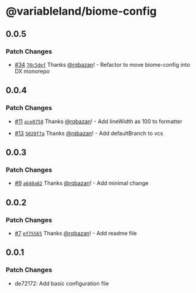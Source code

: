 # @variableland/biome-config

## 0.0.5

### Patch Changes

- [#34](https://github.com/variableland/dx/pull/34) [`70c5def`](https://github.com/variableland/dx/commit/70c5def72cf433cb70c336d988b752737f7935a8) Thanks [@rqbazan](https://github.com/rqbazan)! - Refactor to move biome-config into DX monorepo

## 0.0.4

### Patch Changes

- [#11](https://github.com/variableland/style-guide/pull/11) [`ace0758`](https://github.com/variableland/style-guide/commit/ace07580ce67b2c21d578dde69e72f49e910eac2) Thanks [@rqbazan](https://github.com/rqbazan)! - Add lineWidth as 100 to formatter

- [#13](https://github.com/variableland/style-guide/pull/13) [`5020f7a`](https://github.com/variableland/style-guide/commit/5020f7ab43a620cdf0beda6945a40289672dfa27) Thanks [@rqbazan](https://github.com/rqbazan)! - Add defaultBranch to vcs

## 0.0.3

### Patch Changes

- [#9](https://github.com/variableland/style-guide/pull/9) [`a640a82`](https://github.com/variableland/style-guide/commit/a640a825ee4a6d3b0e0f374c3ee9a1f94ac25256) Thanks [@rqbazan](https://github.com/rqbazan)! - Add minimal change

## 0.0.2

### Patch Changes

- [#7](https://github.com/variableland/style-guide/pull/7) [`ef75565`](https://github.com/variableland/style-guide/commit/ef75565117b492a0dea1b73cd695b791b4e50a71) Thanks [@rqbazan](https://github.com/rqbazan)! - Add readme file

## 0.0.1

### Patch Changes

- de72172: Add basic configuration file
